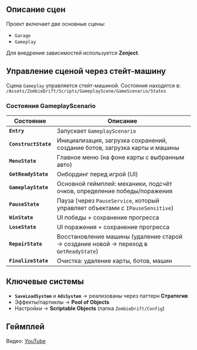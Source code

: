 ## Описание сцен
Проект включает две основные сцены:
- `Garage`
- `Gameplay`

Для внедрения зависимостей используется **Zenject**.

## Управление сценой через стейт-машину
Сцена `Gameplay` управляется стейт-машиной. Состояния находятся в:  
`/Assets/ZombieDrift/Scripts/GameplayScene/GameScenario/States`

### Состояния GameplayScenario
| Состояние | Описание |
|-----------|----------|
| **`Entry`** | Запускает `GameplayScenario` |
| **`ConstructState`** | Инициализация, загрузка сохранений, создание ботов, загрузка карты и машины |
| **`MenuState`** | Главное меню (на фоне карты с выбранным авто) |
| **`GetReadyState`** | Онбординг перед игрой (UI) |
| **`GameplayState`** | Основной геймплей: механики, подсчёт очков, определение победы/поражения |
| **`PauseState`** | Пауза (через `PauseService`, который управляет объектами с `IPauseSensitive`) |
| **`WinState`** | UI победы + сохранение прогресса |
| **`LoseState`** | UI поражения + сохранение прогресса |
| **`RepairState`** | Восстановление машины (удаление старой → создание новой → переход в `GetReadyState`) |
| **`FinalizeState`** | Очистка: удаление карты, ботов, машин |

## Ключевые системы
- **`SaveLoadSystem`** и **`AdsSystem`** → реализованы через паттерн **Стратегия**
- Эффекты/партиклы → **Pool of Objects**
- Настройки → **Scriptable Objects** (папка `ZombieDrift/Config`)

## Геймплей
Видео: [YouTube](https://youtu.be/FUUzK1Hbu0I?si=vcMRpo7qw_8_YODB)
